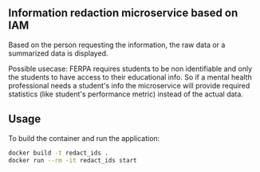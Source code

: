 ## Information redaction microservice based on IAM

Based on the person requesting the information, the raw data or a summarized data is displayed.

Possible usecase: FERPA requires students to be non identifiable and only the students to have access to their educational info. So if a mental health professional needs a student's info the microservice will provide required statistics (like student's performance metric) instead of the actual data.

## Usage

To build the container and run the application:
```bash
docker build -t redact_ids .
docker run --rm -it redact_ids start 
```



